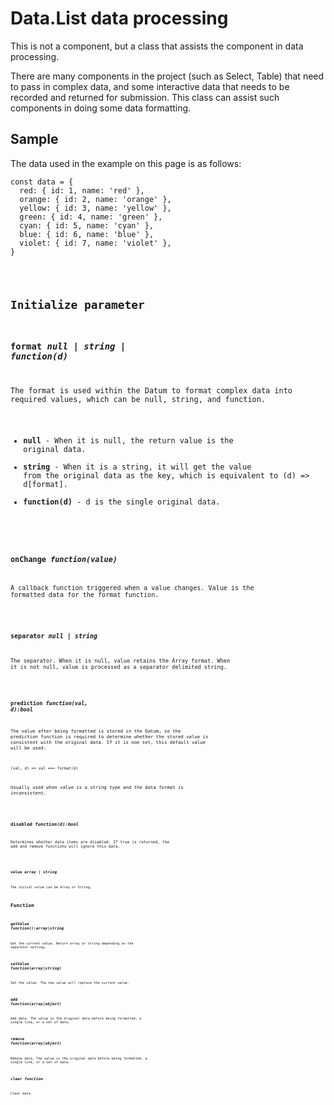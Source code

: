# Data.List data processing

This is not a component, but a class that assists the component in data processing.

There are many components in the project (such as Select, Table) that need to pass in complex data,
 and some interactive data that needs to be recorded and returned for submission. This class can assist such components in doing some data formatting.
 
 
## Sample

The data used in the example on this page is as follows:
```
const data = {
  red: { id: 1, name: 'red' },
  orange: { id: 2, name: 'orange' },
  yellow: { id: 3, name: 'yellow' },
  green: { id: 4, name: 'green' },
  cyan: { id: 5, name: 'cyan' },
  blue: { id: 6, name: 'blue' },
  violet: { id: 7, name: 'violet' },
}
```
<code name="example" />

## Initialize parameter

### format  *null | string | function(d)*
The format is used within the Datum to format complex data into required values, which can be null, string, and function.

- **null** - When it is null, the return value is the original data.
- **string** - When it is a string, it will get the value from the original data as the key, which is equivalent to (d) => d\[format].
- **function(d)** - d is the single original data.

<code name="format" />

### onChange *function(value)*
A callback function triggered when a value changes. Value is the formatted data for the format function.

<code name="onchange" />

### separator *null | string*
The separator. When it is null, value retains the Array format. When it is not null, value is processed as a separator delimited string.

<code name="separator" />

### prediction *function(val, d):bool*
The value after being formatted is stored in the Datum, so the prediction function is required to determine whether the stored value is consistent with the original data. If it is noe set, this default value will be used:
```
(val, d) => val === format(d)
```

Usually used when value is a string type and the data format is inconsistent.

<code name="prediction" />

### disabled *function(d):bool*
Determines whether data items are disabled. If true is returned, the add and remove functions will ignore this data.

<code name="disabled" />

### value *array | string*
The initial value can be Array or String.

## Function

### getValue *function():array|string*
Get the current value. Return array or string depending on the separator setting.

### setValue *function(array|string)*
Set the value. The new value will replace the current value.

### add *function(array|object)*
Add data. The value is the original data before being formatted, a single line, or a set of data.

### remove *function(array|object)*
Remove data. The value is the original data before being formatted, a single line, or a set of data.

### clear *function*
Clear data.
